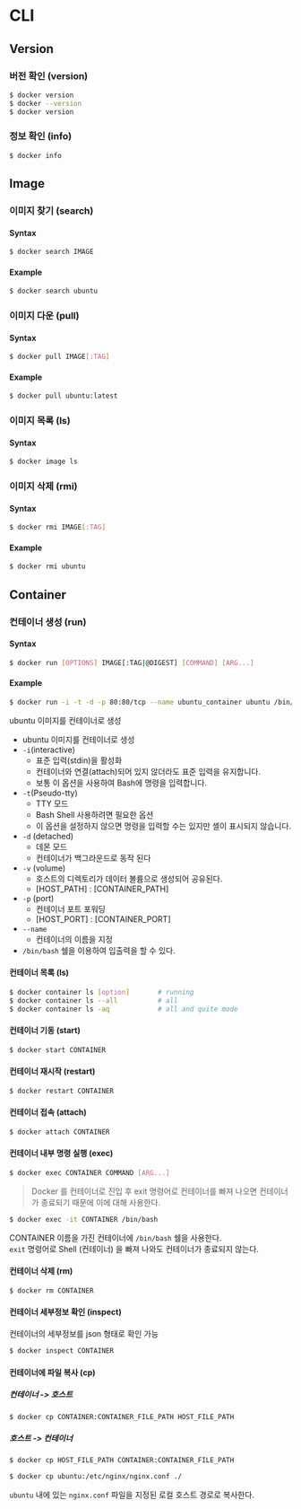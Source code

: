 # CLI

## Version

### 버전 확인 \(version\)

```bash
$ docker version
$ docker --version
$ docker version
```

### 정보 확인 \(info\)

```bash
$ docker info
```

## Image

### 이미지 찾기 \(search\)

#### Syntax

```bash
$ docker search IMAGE
```

#### Example

```bash
$ docker search ubuntu
```

### 이미지 다운 \(pull\)

#### Syntax

```bash
$ docker pull IMAGE[:TAG]
```

#### Example

```bash
$ docker pull ubuntu:latest
```

### 이미지 목록 \(ls\)

#### Syntax

```bash
$ docker image ls
```

### 이미지 삭제 \(rmi\)

#### Syntax

```bash
$ docker rmi IMAGE[:TAG]
```

#### Example

```bash
$ docker rmi ubuntu
```

## Container

### 컨테이너 생성 \(run\)

#### Syntax

```bash
$ docker run [OPTIONS] IMAGE[:TAG|@DIGEST] [COMMAND] [ARG...]
```

#### Example

```bash
$ docker run -i -t -d -p 80:80/tcp --name ubuntu_container ubuntu /bin/bash
```

ubuntu 이미지를 컨테이너로 생성

* ubuntu 이미지를 컨테이너로 생성
* `-i`\(interactive\)
  * 표준 입력\(stdin\)을 활성화
  * 컨테이너와 연결\(attach\)되어 있지 않더라도 표준 입력을 유지합니다.
  * 보통 이 옵션을 사용하여 Bash에 명령을 입력합니다.
* `-t`\(Pseudo-tty\)
  * TTY 모드
  * Bash Shell 사용하려면 필요한 옵션
  * 이 옵션을 설정하지 않으면 명령을 입력할 수는 있지만 셸이 표시되지 않습니다.
* `-d` \(detached\)
  * 데몬 모드
  * 컨테이너가 백그라운드로 동작 된다
* `-v` \(volume\)
  * 호스트의 디렉토리가 데이터 볼륨으로 생성되어 공유된다.
  * \[HOST\_PATH\] : \[CONTAINER\_PATH\]
* `-p` \(port\)
  * 컨테이너 포트 포워딩
  * \[HOST\_PORT\] : \[CONTAINER\_PORT\]
* `--name`
  * 컨테이너의 이름을 지정
* `/bin/bash` 쉘을 이용하여 입출력을 할 수 있다.

#### 컨테이너 목록 \(ls\)

```bash
$ docker container ls [option]       # running
$ docker container ls --all          # all
$ docker container ls -aq            # all and quite mode
```

#### 컨테이너 기동 \(start\)

```bash
$ docker start CONTAINER
```

#### 컨테이너 재시작 \(restart\)

```bash
$ docker restart CONTAINER
```

#### 컨테이너 접속 \(attach\)

```bash
$ docker attach CONTAINER
```

#### 컨테이너 내부 명령 실행 \(exec\)

```bash
$ docker exec CONTAINER COMMAND [ARG...]
```

> Docker 를 컨테이너로 진입 후 exit 명령어로 컨테이너를 빠져 나오면 컨테이너가 종료되기 때문에 이에 대해 사용한다.

```bash
$ docker exec -it CONTAINER /bin/bash
```

CONTAINER 이름을 가진 컨테이너에 `/bin/bash` 쉘을 사용한다.  
`exit` 명령어로 Shell \(컨테이너\) 을 빠져 나와도 컨테이너가 종료되지 않는다.

#### 컨테이너 삭제 \(rm\)

```bash
$ docker rm CONTAINER
```

#### 컨테이너 세부정보 확인 (inspect)

컨테이너의 세부정보를 json 형태로 확인 가능

```bash
$ docker inspect CONTAINER
```

#### 컨테이너에 파일 복사 \(cp\)

##### 컨테이너 -&gt; 호스트

```bash
$ docker cp CONTAINER:CONTAINER_FILE_PATH HOST_FILE_PATH
```

##### 호스트 -&gt; 컨테이너

```bash
$ docker cp HOST_FILE_PATH CONTAINER:CONTAINER_FILE_PATH
```

```bash
$ docker cp ubuntu:/etc/nginx/nginx.conf ./
```

`ubuntu` 내에 있는 `nginx.conf` 파일을 지정된 로컬 호스트 경로로 복사한다.